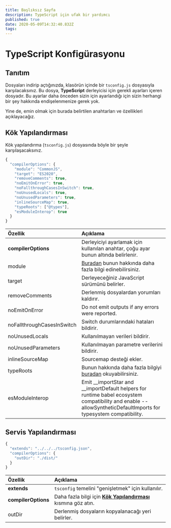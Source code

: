 ```yaml
---
title: Başlıksız Sayfa
description: TypeScript için ufak bir yardımcı
published: true
date: 2020-05-09T14:32:40.832Z
tags:
---
```


# TypeScript Konfigürasyonu

## Tanıtım

Dosyaları indirip açtığınızda, klasörün içinde bir `tsconfig.js` dosyasıyla karşılacaksınız. Bu dosya, **TypeScript** derleyicisi için gerekli ayarları içeren dosyadır. Bu ayarlar daha önceden sizin için ayarlandığı için sizin herhangi bir şey hakkında endişelenmenize gerek yok.

Yine de, emin olmak için burada belirtilen anahtarları ve özellikleri açıklayacağız.

## Kök Yapılandırması

Kök yapılandırma (`tsconfig.js`) dosyasında böyle bir şeyle karşılaşacaksınız.

```javascript
{
  "compilerOptions": {
    "module": "CommonJS",
    "target": "ES2020",
    "removeComments": true,
    "noEmitOnError": true,
    "noFallthroughCasesInSwitch": true,
    "noUnusedLocals": true,
    "noUnusedParameters": true,
    "inlineSourceMap": true,
    "typeRoots": ["@types"],
    "esModuleInterop": true
  }
}

```

| Özellik                    | Açıklama                                                                                                                                                            |
|:-------------------------- |:------------------------------------------------------------------------------------------------------------------------------------------------------------------- |
| **compilerOptions**        | Derleyiciyi ayarlamak için kullanılan anahtar, çoğu ayar bunun altında belirlenir.                                                                                  |
| module                     | [Buradan](https://www.typescriptlang.org/docs/handbook/modules.html) bunun hakkında daha fazla bilgi edinebilirsiniz.                                               |
| target                     | Derleyeceğiniz JavaScript sürümünü belirler.                                                                                                                        |
| removeComments             | Derlenmiş dosyalardan yorumları kaldırır.                                                                                                                           |
| noEmitOnError              | Do not emit outputs if any errors were reported.                                                                                                                    |
| noFallthroughCasesInSwitch | Switch durumlarındaki hataları bildirir.                                                                                                                            |
| noUnusedLocals             | Kullanılmayan verileri bildirir.                                                                                                                                    |
| noUnusedParameters         | Kullanılmayan parametre verilerini bildirir.                                                                                                                        |
| inlineSourceMap            | Sourcemap desteği ekler.                                                                                                                                            |
| typeRoots                  | Bunun hakkında daha fazla bilgiyi [buradan](https://www.typescriptlang.org/docs/handbook/tsconfig-json.html#types-typeroots-and-types) okuyabilirsiniz.             |
| esModuleInterop            | Emit __importStar and __importDefault helpers for runtime babel ecosystem compatibility and enable --allowSyntheticDefaultImports for typesystem compatibility. |

## Servis Yapılandırması

```javascript
{
  "extends": "../../../tsconfig.json",
  "compilerOptions": {
    "outDir": "./dist/"
  }
}
```

| Özellik             | Açıklama                                                                                                    |
|:------------------- |:----------------------------------------------------------------------------------------------------------- |
| **extends**         | `tsconfig` temelini "genişletmek" için kullanılır.                                                          |
| **compilerOptions** | Daha fazla bilgi için [**Kök Yapılandırması**](/dev/presence/tsconfig#root-configuration) kısmına göz atın. |
| outDir              | Derlenmiş dosyaların kopyalanacağı yeri belirler.                                                           |
